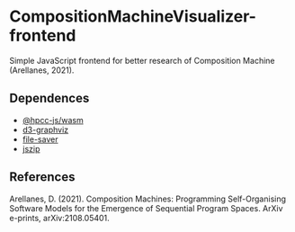 # CompositionMachineVisualizer-frontend

Simple JavaScript frontend for better research of Composition Machine (Arellanes, 2021).

## Dependences

- [@hpcc-js/wasm](https://www.npmjs.com/package/@hpcc-js/wasm)
- [d3-graphviz](https://www.npmjs.com/package/d3-graphviz)
- [file-saver](https://www.npmjs.com/package/@hpcc-js/wasm)
- [jszip](https://www.npmjs.com/package/jszip)

## References

Arellanes, D. (2021). Composition Machines: Programming Self-Organising Software Models for the Emergence of Sequential Program Spaces. ArXiv e-prints, arXiv:2108.05401.
